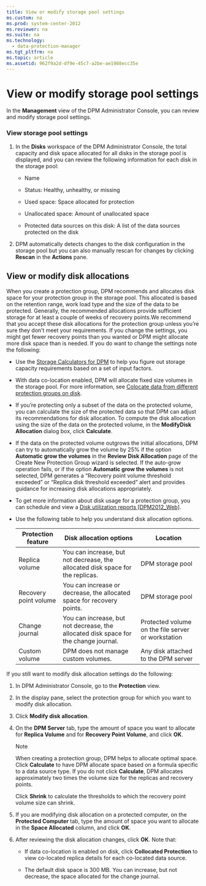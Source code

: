 ```yaml
---
title: View or modify storage pool settings
ms.custom: na
ms.prod: system-center-2012
ms.reviewer: na
ms.suite: na
ms.technology: 
  - data-protection-manager
ms.tgt_pltfrm: na
ms.topic: article
ms.assetid: 962f9a2d-df9e-45c7-a2be-ae1988ecc35e
---
```

# View or modify storage pool settings
In the **Management** view of the DPM Administrator Console, you can review and modify storage pool settings.

### View storage pool settings

1.  In the **Disks** workspace of the DPM Administrator Console, the total capacity and disk space allocated for all disks in the storage pool is displayed, and you can review the following information for each disk in the storage pool:

    -   Name

    -   Status: Healthy, unhealthy, or missing

    -   Used space: Space allocated for protection

    -   Unallocated space: Amount of unallocated space

    -   Protected data sources on this disk: A list of the data sources protected on the disk

2.  DPM automatically detects changes to the disk configuration in the storage pool but you can also manually rescan for changes by clicking **Rescan** in the **Actions** pane.

## View or modify disk allocations
When you create a protection group, DPM recommends and allocates disk space for your protection group in the storage pool. This allocated is based on the retention range, work load type and the size of the data to be protected. Generally, the recommended allocations provide sufficient storage for at least a couple of weeks of recovery points.We recommend that you accept these disk allocations for the protection group unless you’re sure they don’t meet your requirements. If you change the settings, you might get fewer recovery points than you wanted or DPM might allocate more disk space than is needed. If you do want to change the settings note the following:

-   Use the [Storage Calculators for DPM](http://go.microsoft.com/fwlink/?LinkID=180658) to help you figure out storage capacity requirements based on a set of input factors.

-   With data co\-location enabled, DPM will allocate fixed size volumes in the storage pool. For more information, see [Colocate data from different protection groups on disk](Colocate-data-from-different-protection-groups-on-disk.md).

-   If you’re protecting only a subset of the data on the protected volume, you can calculate the size of the protected data so that DPM can adjust its recommendations for disk allocation. To compute the disk allocation using the size of the data on the protected volume, in the **ModifyDisk Allocation** dialog box, click **Calculate**.

-   If the data on the protected volume outgrows the initial allocations, DPM can try to automatically grow the volume by 25% if the option **Automatic grow the volumes** in the **Review Disk Allocation** page of the Create New Protection Group wizard is selected. If the auto\-grow operation fails, or if the option **Automatic grow the volumes** is not selected, DPM generates a “Recovery point volume threshold exceeded” or “Replica disk threshold exceeded” alert and provides guidance for increasing disk allocations appropriately.

-   To get more information about disk usage for a protection group, you can schedule and view a [Disk utilization reports \[DPM2012\_Web\]](assetId:///98bb5e67-2a5d-4cbe-9014-b2ee61a7685f).

-   Use the following table to help you understand disk allocation options.

    |Protection feature|Disk allocation options|Location|
    |----------------------|---------------------------|------------|
    |Replica volume|You can increase, but not decrease, the allocated disk space for the replicas.|DPM storage pool|
    |Recovery point volume|You can increase or decrease, the allocated space for recovery points.|DPM storage pool|
    |Change journal|You can increase, but not decrease, the allocated disk space for the change journal.|Protected volume on the file server or workstation|
    |Custom volume|DPM does not manage custom volumes.|Any disk attached to the DPM server|

If you still want to modify disk allocation settings do the following:

1.  In DPM Administrator Console, go to the **Protection** view.

2.  In the display pane, select the protection group for which you want to modify disk allocation.

3.  Click **Modify disk allocation**.

4.  On the **DPM Server** tab, type the amount of space you want to allocate for **Replica Volume** and for **Recovery Point Volume**, and click **OK**.

    > [!NOTE]
    > When creating a protection group, DPM helps to allocate optimal space. Click **Calculate** to have DPM allocate space based on a formula specific to a data source type. If you do not click **Calculate**, DPM allocates approximately two times the volume size for the replicas and recovery points.
    > 
    > Click **Shrink** to calculate the thresholds to which the recovery point volume size can shrink.

5.  If you are modifying disk allocation on a protected computer, on the **Protected Computer** tab, type the amount of space you want to allocate in the **Space Allocated** column, and click **OK**.

6.  After reviewing the disk allocation changes, click **OK**. Note that:

    -   If data co\-location is enabled on disk, click **Collocated Protection** to view co\-located replica details for each co\-located data source.

    -   The default disk space is 300 MB. You can increase, but not decrease, the space allocated for the change journal.


